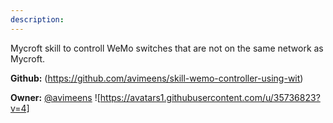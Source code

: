 ```yaml
---
description: 
---
```

Mycroft skill to controll WeMo switches that are not on the same network as Mycroft.

**Github:** (https://github.com/avimeens/skill-wemo-controller-using-wit)

**Owner:** [@avimeens](https://github.com/avimeens) ![https://avatars1.githubusercontent.com/u/35736823?v=4]

